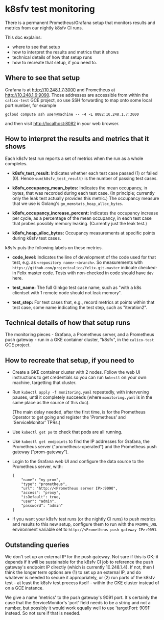 
# k8sfv test monitoring

There is a permanent Prometheus/Grafana setup that monitors results
and metrics from our nightly k8sfv CI runs.

This doc explains:

-   where to see that setup
-   how to interpret the results and metrics that it shows
-   technical details of how that setup runs
-   how to recreate that setup, if you need to.

## Where to see that setup

Grafana is at <http://10.248.1.7:3000> and Prometheus at
<http://10.248.1.6:9090>.  Those addresses are accessible from within
the `calico-test` GCE project, so use SSH forwarding to map onto some
local port number, for example

    gcloud compute ssh user@machine -- -4 -L 8082:10.248.1.7:3000

and then visit <http://localhost:8082> in your web browser.


## How to interpret the results and metrics that it shows

Each k8sfv test run reports a set of metrics when the run as a whole
completes.

-   **k8sfv_test_result:** Indicates whether each test case passed (1) or
    failed (0).  Hence `sum(k8sfv_test_result)` is the number of
    passing test cases.

-   **k8sfv_occupancy_mean_bytes:** Indicates the mean occupancy, in
    bytes, that was recorded during each test case.  (In principle;
    currently only the leak test actually provides this metric.)  The
    occupancy measure that we use is Golang's
    `go_memstats_heap_alloc_bytes`.

-   **k8sfv_occupancy_increase_percent:** Indicates the occupancy increase
    per cycle, as a percentage of the mean occupancy, in each test
    case that probes possibly memory leaking.  (Currently just the
    leak test.)

-   **k8sfv_heap_alloc_bytes:** Occupancy measurements at specific points
    during k8sfv test cases.

k8sfv puts the following labels on these metrics.

-   **code_level:** Indicates the line of development of the code used for
    that test, e.g. as `<repository name>-<branch>`.  So
    measurements with
    `https://github.com/projectcalico/felix.git-master`
    indicate checked-in Felix master code.  Tests with
    non-checked in code should have `dev` here.

-   **test_name:** The full Ginkgo test case name, such as "with a k8s
    clientset with 1 remote node should not leak memory".

-   **test_step:** For test cases that, e.g., record metrics at points
    within that test case, some name indicating the test
    step, such as "iteration2".


## Technical details of how that setup runs

The monitoring pieces - Grafana, a Prometheus server, and a Prometheus
push gateway - run in a GKE container cluster, "k8sfv", in the
`calico-test` GCE project.


## How to recreate that setup, if you need to

-   Create a GKE container cluster with 2 nodes.  Follow the web UI
    instructions to get credentials so you can run `kubectl` on your own
    machine, targetting that cluster.

-   Run `kubectl apply -f monitoring.yaml` repeatedly, with intervening
    pauses, until it completely succeeds (where `monitoring.yaml` is in
    the same place as the source of this doc).

    (The main delay needed, after the first time, is for the Prometheus
    Operator to get going and register the 'Prometheus' and
    'ServiceMonitor' TPRs.)

-   Use `kubectl get po` to check that pods are all running.

-   Use `kubectl get endpoints` to find the IP addresses for Grafana,
    the Prometheus server ("prometheus-operated") and the Prometheus
    push gateway ("prom-gateway").

-   Login to the Grafana web UI and configure the data source to the
    Prometheus server, with:

        {
            "name": "my-prom",
            "type": "prometheus",
            "url": "http://<Prometheus server IP>:9090",
            "access": "proxy",
            "isDefault": true,
            "user": "admin",
            "password": "admin"
        }

-   If you want your k8sfv test runs (or the nightly CI runs) to push
    metrics and results to this new setup, configure them to run with
    the `PROMPG_URL` environment variable set to `http://<Prometheus
      push gateway IP>:9091`.


## Outstanding queries

We don't set up an external IP for the push gateway.  Not sure if this
is OK; it depends if it will be sustainable for the k8sfv CI job to
reference the push gateway's endpoint IP directly (which is currently
10.248.1.4).  If not, then I think the longer term options are (1) to
set up an external IP, and do whatever is needed to secure it
appropriately, or (2) run parts of the k8sfv test - at least the k8sfv
test process itself - within the GKE cluster instead of on a GCE
instance.

We give a name 'metrics' to the push gateway's 9091 port.  It's
certainly the case that the ServiceMonitor's 'port' field needs to be
a string and not a number, but possibly it would work equally well to
use 'targetPort: 9091' instead.  So not sure if that is needed.

